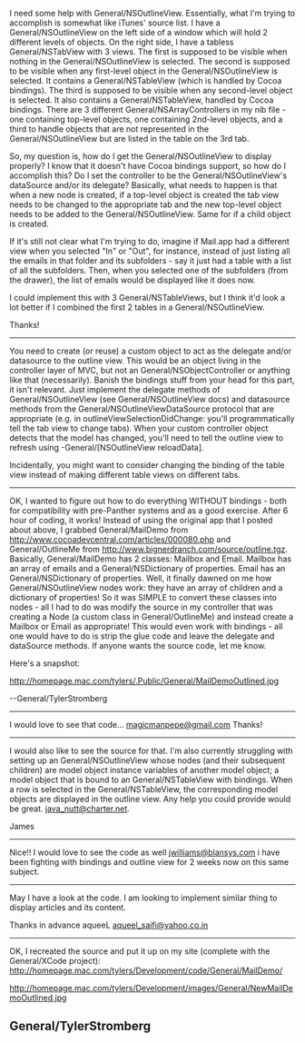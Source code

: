 

I need some help with General/NSOutlineView. Essentially, what I'm trying to accomplish is somewhat like iTunes' source list. I have a General/NSOutlineView on the left side of a window which will hold 2 different levels of objects. On the right side, I have a tabless General/NSTabView with 3 views. The first is supposed to be visible when nothing in the General/NSOutlineView is selected. The second is supposed to be visible when any first-level object in the General/NSOutlineView is selected. It contains a General/NSTableView (which is handled by Cocoa bindings). The third is supposed to be visible when any second-level object is selected. It also contains a General/NSTableView, handled by Cocoa bindings. There are 3 different General/NSArrayControllers in my nib file - one containing top-level objects, one containing 2nd-level objects, and a third to handle objects that are not represented in the General/NSOutlineView but are listed in the table on the 3rd tab.

So, my question is, how do I get the General/NSOutlineView to display properly? I know that it doesn't have Cocoa bindings support, so how do I accomplish this? Do I set the controller to be the General/NSOutlineView's dataSource and/or its delegate? Basically, what needs to happen is that when a new node is created, if a top-level object is created the tab view needs to be changed to the appropriate tab and the new top-level object needs to be added to the General/NSOutlineView. Same for if a child object is created.

If it's still not clear what I'm trying to do, imagine if Mail.app had a different view when you selected "In" or "Out", for instance, instead of just listing all the emails in that folder and its subfolders - say it just had a table with a list of all the subfolders. Then, when you selected one of the subfolders (from the drawer), the list of emails would be displayed like it does now.

I could implement this with 3 General/NSTableViews, but I think it'd look a lot better if I combined the first 2 tables in a General/NSOutlineView.

Thanks!

----

You need to create (or reuse) a custom object to act as the delegate and/or datasource to the outline view.  This would be an object living in the controller layer of MVC, but not an General/NSObjectController or anything like that (necessarily).  Banish the bindings stuff from your head for this part, it isn't relevant. Just implement the delegate methods of General/NSOutlineView (see General/NSOutlineView docs) and datasource methods from the General/NSOutlineViewDataSource protocol that are appropriate  (e.g. in     outlineViewSelectionDidChange: you'll programmatically tell the tab view to change tabs).  When your custom controller object detects that the model has changed, you'll need to tell the outline view to refresh using     -General/[NSOutlineView reloadData].


Incidentally, you might want to consider changing the binding of the table view instead of making different table views on different tabs.

----

OK, I wanted to figure out how to do everything WITHOUT bindings - both for compatibility with pre-Panther systems and as a good exercise. After 6 hour of coding, it works! Instead of using the original app that I posted about above, I grabbed General/MailDemo from http://www.cocoadevcentral.com/articles/000080.php and General/OutlineMe from http://www.bignerdranch.com/source/outline.tgz. Basically, General/MailDemo has 2 classes: Mailbox and Email. Mailbox has an array of emails and a General/NSDictionary of properties. Email has an General/NSDictionary of properties. Well, it finally dawned on me how General/NSOutlineView nodes work: they have an array of children and a dictionary of properties! So it was SIMPLE to convert these classes into nodes - all I had to do was modify the source in my controller that was creating a Node (a custom class in General/OutlineMe) and instead create a Mailbox or Email as appropriate! This would even work with bindings - all one would have to do is strip the glue code and leave the delegate and dataSource methods. If anyone wants the source code, let me know.

Here's a snapshot:

http://homepage.mac.com/tylers/.Public/General/MailDemoOutlined.jpg

--General/TylerStromberg

----

I would love to see that code... magicmanpepe@gmail.com   Thanks!

----

I would also like to see the source for that.  I'm also currently struggling with setting up an General/NSOutlineView whose nodes (and their subsequent children) are model object instance variables of another model object; a model object that is bound to an General/NSTableView with bindings.  When a row is selected in the General/NSTableView, the corresponding model objects are displayed in the outline view.  Any help you could provide would be great.  java_nutt@charter.net.

James


----
Nice!! I would love to see the code as well jwilliams@blansys.com i have been fighting with bindings and outline view for 2 weeks now on this same subject.

----
May I have a look at the code. I am looking to implement similar thing to display articles and its content.

Thanks in advance
aqueeL
aqueel_saifi@yahoo.co.in

----
OK, I recreated the source and put it up on my site (complete with the General/XCode project): http://homepage.mac.com/tylers/Development/code/General/MailDemo/

http://homepage.mac.com/tylers/Development/images/General/NewMailDemoOutlined.jpg

General/TylerStromberg
----